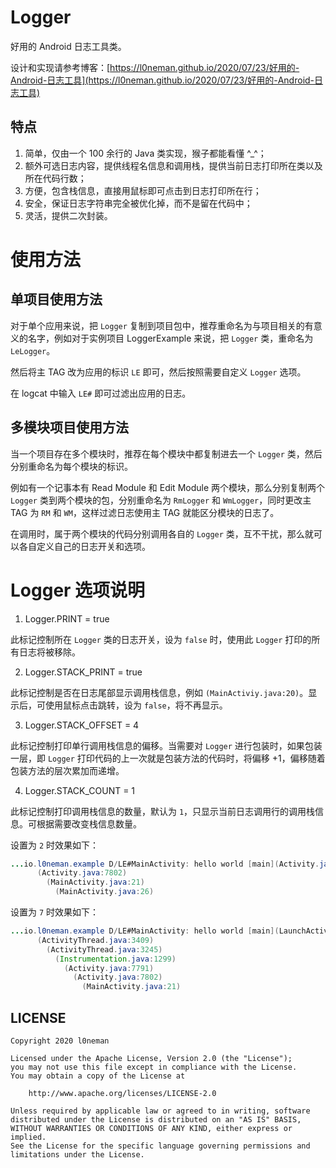 # Logger

好用的 Android 日志工具类。

设计和实现请参考博客：[https://l0neman.github.io/2020/07/23/好用的-Android-日志工具](https://l0neman.github.io/2020/07/23/好用的-Android-日志工具)



## 特点

1. 简单，仅由一个 100 余行的 Java 类实现，猴子都能看懂 ^\_^；
2. 额外可选日志内容，提供线程名信息和调用栈，提供当前日志打印所在类以及所在代码行数；
3. 方便，包含栈信息，直接用鼠标即可点击到日志打印所在行；
4. 安全，保证日志字符串完全被优化掉，而不是留在代码中；
5. 灵活，提供二次封装。



# 使用方法

## 单项目使用方法

对于单个应用来说，把 `Logger` 复制到项目包中，推荐重命名为与项目相关的有意义的名字，例如对于实例项目 LoggerExample 来说，把 `Logger` 类，重命名为 `LeLogger`。 

然后将主 TAG 改为应用的标识 `LE` 即可，然后按照需要自定义 `Logger` 选项。

在 logcat 中输入 `LE#` 即可过滤出应用的日志。



## 多模块项目使用方法

当一个项目存在多个模块时，推荐在每个模块中都复制进去一个 `Logger` 类，然后分别重命名为每个模块的标识。

例如有一个记事本有 Read Module 和 Edit Module 两个模块，那么分别复制两个 `Logger` 类到两个模块的包，分别重命名为 `RmLogger` 和 `WmLogger`，同时更改主 TAG 为 `RM` 和 `WM`，这样过滤日志使用主 TAG 就能区分模块的日志了。

在调用时，属于两个模块的代码分别调用各自的 `Logger` 类，互不干扰，那么就可以各自定义自己的日志开关和选项。



# Logger 选项说明

1. Logger.PRINT = true

此标记控制所在 `Logger` 类的日志开关，设为 `false` 时，使用此 `Logger` 打印的所有日志将被移除。



2. Logger.STACK_PRINT = true

此标记控制是否在日志尾部显示调用栈信息，例如 `(MainActiviy.java:20)`。显示后，可使用鼠标点击跳转，设为 `false`，将不再显示。



3. Logger.STACK_OFFSET = 4

此标记控制打印单行调用栈信息的偏移。当需要对 `Logger` 进行包装时，如果包装一层，即 `Logger` 打印代码的上一次就是包装方法的代码时，将偏移 +1，偏移随着包装方法的层次累加而递增。



4. Logger.STACK_COUNT = 1

此标记控制打印调用栈信息的数量，默认为 `1`，只显示当前日志调用行的调用栈信息。可根据需要改变栈信息数量。

设置为 `2` 时效果如下：

```java
...io.l0neman.example D/LE#MainActivity: hello world [main](Activity.java:7791)
      (Activity.java:7802)
        (MainActivity.java:21)
          (MainActivity.java:26)
```

设置为 `7` 时效果如下：

```java
...io.l0neman.example D/LE#MainActivity: hello world [main](LaunchActivityItem.java:83)
      (ActivityThread.java:3409)
        (ActivityThread.java:3245)
          (Instrumentation.java:1299)
            (Activity.java:7791)
              (Activity.java:7802)
                (MainActivity.java:21)
```


## LICENSE

```
Copyright 2020 l0neman

Licensed under the Apache License, Version 2.0 (the "License");
you may not use this file except in compliance with the License.
You may obtain a copy of the License at

    http://www.apache.org/licenses/LICENSE-2.0

Unless required by applicable law or agreed to in writing, software
distributed under the License is distributed on an "AS IS" BASIS,
WITHOUT WARRANTIES OR CONDITIONS OF ANY KIND, either express or implied.
See the License for the specific language governing permissions and
limitations under the License.
```
